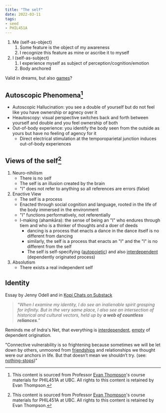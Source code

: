 ```yaml
---
title: "The self"
date: 2022-03-11
tags:
- seed
- PHIL451A
---
```


1. Me (self-as-object)
	1. Some feature is the object of my awareness
	2. I recognize this feature as mine or ascribe it to myself
2. I (self-as-subject)
	1. I experience myself as subject of perception/cognition/emotion
	2. Body anchored

Valid in dreams, but also [games](thoughts/games.md)?

## Autoscopic Phenomena[^1]
- Autoscopic Hallucination: you see a double of yourself but do not feel like you have ownership or agnecy over it
- Heautoscopy: visual perspective switches back and forth between yourself and double and you feel ownership of both
- Out-of-body experience: you identify the body seen from the outside as yours but have no feeling of agency for it
	- Direct electrical stimulation at the temporoparietal junction induces out-of-body experiences

## Views of the self[^1]
1. Neuro-nihilism
	- There is no self
	- The self is an illusion created by the brain
	- "I" does not refer to anything so all references are errors (false)
2. Enactive View
	- The self is a process
	- Enacted through social cognition and language, rooted in the life of the body immersed in the environment
	- "I" functions performatively, not referentially
	- I-making (ahamkāra): the sense of being an "I" who endures through tiem and who is a thinker of thoughts and a doer of deeds
		- dancing is a process that enacts a dance in the dance itself is no different from dancing
		- similarly, the self is a process that enacts an "I" and the "I" is no different from the self
		- The self is self-specifying ([autopoietic](thoughts/autopoiesis.md)) and also [interdependent](thoughts/interdependence.md) (dependently originated process)
3. Absolutism
	- There exists a real independent self

## Identity
Essay by Jenny Odell and in [Kopi Chats on Substack](https://kopiclub.substack.com/p/letter-37-loneliness-vs-being-alone)

> _“When I examine my identity, I do see an inalienable spirit grasping for infinity. But in the very same place, I also see an intersection of historical and cultural vectors, held up by **a web of countless reliances**.”_

Reminds me of Indra's Net, that everything is [interdependent](thoughts/interdependence.md), [empty](thoughts/emptiness.md) of dependent origination.

"Connective vulnerability is so frightening because sometimes we will be let down by others, unmoored from [friendships](thoughts/friendship.md) and relationships we thought were our anchors in life. But that doesn’t mean we shouldn’t try. (see: [nothing-stops](posts/nothing-stops.md))"

[^1]: This content is sourced from Professor [Evan Thompson](https://evanthompson.me/)'s course materials for PHIL451A at UBC. All rights to this content is retained by Evan Thompson.